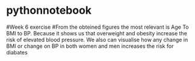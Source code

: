 # pythonnotebook
#Week 6 exercise
#From the obteined figures the most relevant is Age To BMI to BP. Because it shows us that overweight and obesity increase the risk of elevated blood pressure. We also can visualise how any change in BMI or change on BP in both women and men increases the risk for diabates
